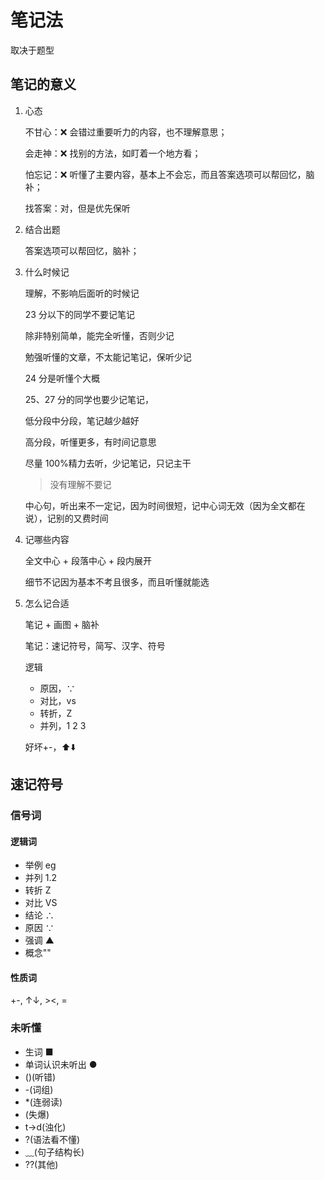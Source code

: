 # 笔记法

取决于题型

## 笔记的意义

1. 心态

   不甘心：❌ 会错过重要听力的内容，也不理解意思；

   会走神：❌ 找别的方法，如盯着一个地方看；

   怕忘记：❌ 听懂了主要内容，基本上不会忘，而且答案选项可以帮回忆，脑补；

   找答案：对，但是优先保听

2. 结合出题

   答案选项可以帮回忆，脑补；

3. 什么时候记

   理解，不影响后面听的时候记

   23 分以下的同学不要记笔记

   除非特别简单，能完全听懂，否则少记

   勉强听懂的文章，不太能记笔记，保听少记

   24 分是听懂个大概

   25、27 分的同学也要少记笔记，

   低分段中分段，笔记越少越好

   高分段，听懂更多，有时间记意思

   尽量 100%精力去听，少记笔记，只记主干

   > 没有理解不要记

   中心句，听出来不一定记，因为时间很短，记中心词无效（因为全文都在说），记别的又费时间

4. 记哪些内容

   全文中心 + 段落中心 + 段内展开

   细节不记因为基本不考且很多，而且听懂就能选

5. 怎么记合适

   笔记 + 画图 + 脑补

   笔记：速记符号，简写、汉字、符号

   逻辑

   - 原因，∵
   - 对比，vs
   - 转折，Z
   - 并列，1 2 3

   好坏+-，⬆️⬇️

## 速记符号

### 信号词

#### 逻辑词

- 举例 eg
- 并列 1.2
- 转折 Z
- 对比 VS
- 结论 ∴
- 原因 ∵
- 强调 ▲
- 概念""

#### 性质词

+-, ↑↓, ><, =

### 未听懂

- 生词 ■
- 单词认识未听出 ●
- ()(听错)
- -(词组)
- \*(连弱读)
- \(失爆)
- t→d(浊化)
- ?(语法看不懂)
- ﹏(句子结构长)
- ??(其他)
